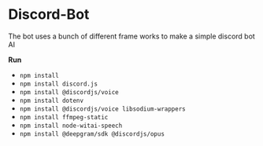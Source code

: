 # Discord-Bot
The bot uses a bunch of different frame works to make a simple discord bot AI

**Run** 
- `npm install`
- `npm install discord.js`
- `npm install @discordjs/voice`
- `npm install dotenv`
- `npm install @discordjs/voice libsodium-wrappers`
- `npm install ffmpeg-static`
- `npm install node-witai-speech`
- `npm install @deepgram/sdk @discordjs/opus`
